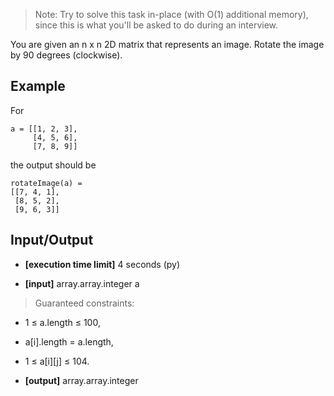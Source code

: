 > Note: Try to solve this task in-place (with O(1) additional memory), since this is what you'll be asked to do during an interview.

You are given an n x n 2D matrix that represents an image. Rotate the image by 90 degrees (clockwise).

## Example

For

```
a = [[1, 2, 3],
     [4, 5, 6],
     [7, 8, 9]]
 ```

the output should be

```
rotateImage(a) =
[[7, 4, 1],
 [8, 5, 2],
 [9, 6, 3]]
 ```

## Input/Output

- **[execution time limit]** 4 seconds (py)

- **[input]** array.array.integer a

>Guaranteed constraints:
- 1 ≤ a.length ≤ 100,
- a[i].length = a.length,
- 1 ≤ a[i][j] ≤ 104.

- **[output]** array.array.integer
